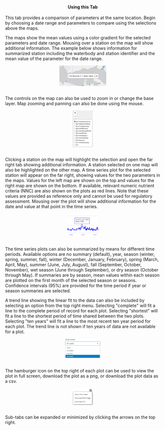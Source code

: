 <div class = 'row'>
<div class = 'col-md-2'></div>
<div class = 'col-md-8'>

<h4 style = 'text-align: center'>Using this Tab</h4>

<p>This tab provides a comparison of parameters at the same location. Begin by choosing a date range and parameters to compare using the selections above the maps.</p>

<p>The maps show the mean values using a color gradient for the selected parameters and date range. Mousing over a station on the map will show additional information. The example below shows information for summarized station including the waterbody and station identifier and the mean value of the parameter for the date range.</p>
 
<img src='parmcompmapex1.png' style='width: 30%; display: block; margin: 0 auto;'>   
<br>

<p>The controls on the map can also be used to zoom in or change the base layer.  Map zooming and panning can also be done using the mouse.</p>

<img src='mapcontrols.png' style='width: 13%; display: block; margin: 0 auto;'>   
<br>

<p>Clicking a station on the map will highlight the selection and open the far right tab showing additional information. A station selected on one map will also be highlighted on the other map. A time series plot for the selected station will appear on the far right, showing values for the two parameters in the maps. Values for the left map are shown on the top and values for the right map are shown on the bottom. If available, relevant numeric nutrient criteria (NNC) are also shown on the plots as red lines. Note that these values are provided as reference only and cannot be used for regulatory assessment. Mousing over the plot will show additional information for the date and value at that point in the time series.</p>

<img src='parmcompplotex1.png' style='width: 20%; display: block; margin: 0 auto;'>   
<br>

<p>The time series plots can also be summarized by means for different time periods. Available options are no summary (default), year, season (winter, spring, summer, fall), winter (December, January, February), spring (March, April, May), summer (June, July, August), fall (September, October, November), wet season (June through September), or dry season (October through May). If summaries are by season, mean values within each season are plotted on the first month of the selected season or seasons. Confidence intervals (95%) are provided for the time period if year or season summaries are selected.</p>

<p>A trend line showing the linear fit to the data can also be included by selecting an option from the top right menu.  Selecting "complete" will fit a line to the complete period of record for each plot.  Selecting "shortest" will fit a line to the shortest period of time shared between the two plots.  Selecting "ten years" will fit a line to the most recent ten year period for each plot. The trend line is not shown if ten years of data are not available for a plot.</p>

<img src='parmcomptrnd.png' style='width: 23%; display: block; margin: 0 auto;'>   
<br>

<p>The hamburger icon on the top right of each plot can be used to view the plot in full screen, download the plot as a png, or download the plot data as a csv.</p>

<img src='hamburger.png' style='width: 13%; display: block; margin: 0 auto;'>   
<br>

<p>Sub-tabs can be expanded or minimized by clicking the arrows on the top right.</p>

</div>
<div class = 'col-md-2'></div>
</div>